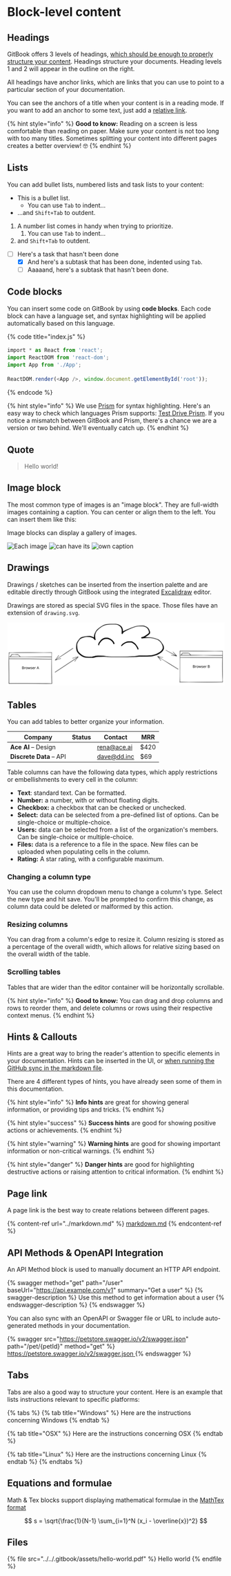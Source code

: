 # Block-level content

## Headings <a href="#headings" id="headings"></a>

GitBook offers 3 levels of headings, [which should be enough to properly structure your content](https://practicaltypography.com/headings.html). Headings structure your documents. Heading levels 1 and 2 will appear in the outline on the right.

All headings have anchor links, which are links that you can use to point to a particular section of your documentation.

You can see the anchors of a title when your content is in a reading mode. If you want to add an anchor to some text, just add a [relative link](../rich-text.md#relative-links).

{% hint style="info" %}
**Good to know:** Reading on a screen is less comfortable than reading on paper. Make sure your content is not too long with too many titles. Sometimes splitting your content into different pages creates a better overview! 🤓
{% endhint %}

## Lists <a href="#lists" id="lists"></a>

You can add bullet lists, numbered lists and task lists to your content:‌

* This is a bullet list.
  * You can use `Tab` to indent…
* …and `Shift+Tab` to outdent.

1. A number list comes in handy when trying to prioritize.
   1. You can use `Tab` to indent…
2. and `Shift+Tab` to outdent.

* [ ] Here's a task that hasn't been done
  * [x] And here's a subtask that has been done, indented using `Tab`.
  * [ ] Aaaaand, here's a subtask that hasn't been done.

## Code blocks <a href="#code-blocks" id="code-blocks"></a>

You can insert some code on GitBook by using **code blocks**. Each code block can have a language set, and syntax highlighting will be applied automatically based on this language.

{% code title="index.js" %}
```javascript
‌import * as React from 'react';
import ReactDOM from 'react-dom';
import App from './App';

ReactDOM.render(<App />, window.document.getElementById('root'));
```
{% endcode %}

{% hint style="info" %}
We use [Prism](https://github.com/PrismJS/prism) for syntax highlighting. Here's an easy way to check which languages Prism supports: [Test Drive Prism](https://prismjs.com/test.html#language=markup). If you notice a mismatch between GitBook and Prism, there's a chance we are a version or two behind. We'll eventually catch up.
{% endhint %}

## Quote <a href="#quote" id="quote"></a>

> Hello world!

## Image block <a href="#quote" id="quote"></a>

The most common type of images is an "image block". They are full-width images containing a caption. You can center or align them to the left. You can insert them like this:

Image blocks can display a gallery of images.

![Each image](https://images.unsplash.com/photo-1544716278-ca5e3f4abd8c?crop=entropy\&cs=srgb\&fm=jpg\&ixid=MnwxOTcwMjR8MHwxfHNlYXJjaHw1fHxib29rfGVufDB8fHx8MTYyODc1MTk5MA\&ixlib=rb-1.2.1\&q=85) ![can have its](https://images.unsplash.com/photo-1589998059171-988d887df646?crop=entropy\&cs=srgb\&fm=jpg\&ixid=MnwxOTcwMjR8MHwxfHNlYXJjaHw5fHxib29rfGVufDB8fHx8MTYyODc1MTk5MA\&ixlib=rb-1.2.1\&q=85) ![own caption](https://images.unsplash.com/photo-1524995997946-a1c2e315a42f?crop=entropy\&cs=srgb\&fm=jpg\&ixid=MnwxOTcwMjR8MHwxfHNlYXJjaHw2fHxib29rc3xlbnwwfHx8fDE2Mjg3NTIwNzY\&ixlib=rb-1.2.1\&q=85)

## Drawings <a href="#drawings" id="drawings"></a>

Drawings / sketches can be inserted from the insertion palette and are editable directly through GitBook using the integrated [Excalidraw](https://excalidraw.com) editor.

Drawings are stored as special SVG files in the space. Those files have an extension of `drawing.svg`.

<img src="../../.gitbook/assets/file.drawing.svg" alt="" class="gitbook-drawing">

## Tables <a href="#tables" id="tables"></a>

You can add tables to better organize your information.

<table><thead><tr><th>Company</th><th data-type="select">Status</th><th>Contact</th><th>MRR</th></tr></thead><tbody><tr><td><strong>Ace AI</strong> – Design</td><td></td><td><a href="mailto:noreply@gitbook.com">rena@ace.ai</a></td><td>$420</td></tr><tr><td><strong>Discrete Data</strong> – API</td><td></td><td><a href="mailto:noreply@gitbook.com">dave@dd.inc</a></td><td>$69</td></tr></tbody></table>

Table columns can have the following data types, which apply restrictions or embellishments to every cell in the column:

* **Text**: standard text. Can be formatted.
* **Number:** a number, with or without floating digits.
* **Checkbox:** a checkbox that can be checked or unchecked.
* **Select:** data can be selected from a pre-defined list of options. Can be single-choice or multiple-choice.
* **Users:** data can be selected from a list of the organization's members. Can be single-choice or multiple-choice.
* **Files:** data is a reference to a file in the space. New files can be uploaded when populating cells in the column.
* **Rating:** A star rating, with a configurable maximum.

### Changing a column type

You can use the column dropdown menu to change a column's type. Select the new type and hit save. You'll be prompted to confirm this change, as column data could be deleted or malformed by this action.

### Resizing columns

You can drag from a column's edge to resize it. Column resizing is stored as a percentage of the overall width, which allows for relative sizing based on the overall width of the table.

### Scrolling tables

Tables that are wider than the editor container will be horizontally scrollable.

{% hint style="info" %}
**Good to know:** You can drag and drop columns and rows to reorder them, and delete columns or rows using their respective context menus.
{% endhint %}

## Hints & Callouts <a href="#hints-and-callouts" id="hints-and-callouts"></a>

Hints are a great way to bring the reader's attention to specific elements in your documentation. Hints can be inserted in the UI, or [when running the GitHub sync in the markdown file](../markdown.md#hints-and-callouts).‌

There are 4 different types of hints, you have already seen some of them in this documentation.

{% hint style="info" %}
**Info hints** are great for showing general information, or providing tips and tricks.
{% endhint %}

{% hint style="success" %}
**Success hints** are good for showing positive actions or achievements.
{% endhint %}

{% hint style="warning" %}
**Warning hints** are good for showing important information or non-critical warnings.
{% endhint %}

{% hint style="danger" %}
**Danger hints** are good for highlighting destructive actions or raising attention to critical information.
{% endhint %}

## Page link <a href="#page-link" id="page-link"></a>

A page link is the best way to create relations between different pages.

{% content-ref url="../markdown.md" %}
[markdown.md](../markdown.md)
{% endcontent-ref %}

## API Methods & OpenAPI Integration <a href="#api-methods" id="api-methods"></a>

An API Method block is used to manually document an HTTP API endpoint.

{% swagger method="get" path="/user" baseUrl="https://api.example.com/v1" summary="Get a user" %}
{% swagger-description %}
Use this method to get information about a user
{% endswagger-description %}
{% endswagger %}

You can also sync with an OpenAPI or Swagger file or URL to include auto-generated methods in your documentation.

{% swagger src="https://petstore.swagger.io/v2/swagger.json" path="/pet/{petId}" method="get" %}
[https://petstore.swagger.io/v2/swagger.json ](https://petstore.swagger.io/v2/swagger.json)
{% endswagger %}

## Tabs

Tabs are also a good way to structure your content. Here is an example that lists instructions relevant to specific platforms:

{% tabs %}
{% tab title="Windows" %}
Here are the instructions concerning Windows
{% endtab %}

{% tab title="OSX" %}
Here are the instructions concerning OSX
{% endtab %}

{% tab title="Linux" %}
Here are the instructions concerning Linux
{% endtab %}
{% endtabs %}

## Equations and formulae

Math & Tex blocks support displaying mathematical formulae in the [MathTex format](https://katex.org)

$$
s = \sqrt{\frac{1}{N-1} \sum_{i=1}^N (x_i - \overline{x})^2}
$$

## Files

{% file src="../../.gitbook/assets/hello-world.pdf" %}
Hello world
{% endfile %}
